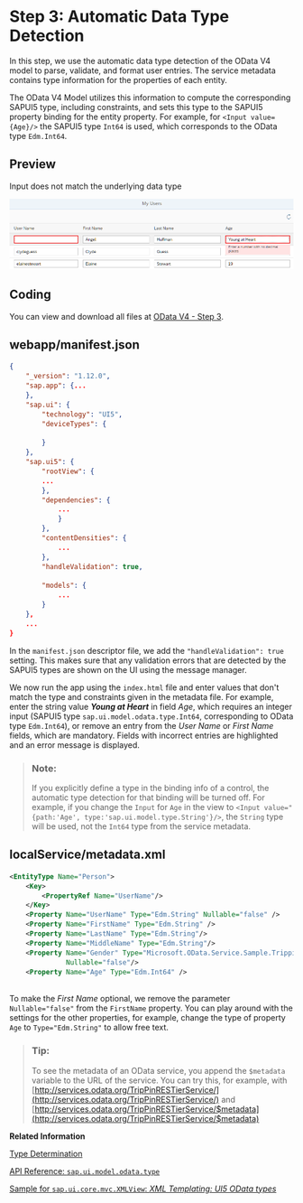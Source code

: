 <!-- loio96bb6e06fa22491fa65a5040f6da099c -->

# Step 3: Automatic Data Type Detection

In this step, we use the automatic data type detection of the OData V4 model to parse, validate, and format user entries. The service metadata contains type information for the properties of each entity.

The OData V4 Model utilizes this information to compute the corresponding SAPUI5 type, including constraints, and sets this type to the SAPUI5 property binding for the entity property. For example, for `<Input value={Age}/>` the SAPUI5 type `Int64` is used, which corresponds to the OData type `Edm.Int64`.



<a name="loio96bb6e06fa22491fa65a5040f6da099c__section_bt4_fxc_z1b"/>

## Preview

   
  
<a name="loio96bb6e06fa22491fa65a5040f6da099c__fig_zyb_mlb_mcb"/>Input does not match the underlying data type

 ![](images/Tutorial_OData_V4_Step_3_8320fcf.png "Input does not match the underlying data type") 



<a name="loio96bb6e06fa22491fa65a5040f6da099c__section_tsr_gxc_z1b"/>

## Coding

You can view and download all files at [OData V4 - Step 3](https://ui5.sap.com/#/entity/sap.ui.core.tutorial.odatav4/sample/sap.ui.core.tutorial.odatav4.03).



<a name="loio96bb6e06fa22491fa65a5040f6da099c__section_pp2_mxc_z1b"/>

## webapp/manifest.json

```json
{
	"_version": "1.12.0",
	"sap.app": {...
	},
	"sap.ui": {
		"technology": "UI5",
		"deviceTypes": {
		   
		}
	},
	"sap.ui5": {
		"rootView": {
		...
		},
		"dependencies": {
			...
			}
		},
		"contentDensities": {
			...
		},
		"handleValidation": true,
		
		"models": {
			...
		}
	},
	...
}

```

In the `manifest.json` descriptor file, we add the `"handleValidation": true` setting. This makes sure that any validation errors that are detected by the SAPUI5 types are shown on the UI using the message manager.

We now run the app using the `index.html` file and enter values that don't match the type and constraints given in the metadata file. For example, enter the string value ***Young at Heart*** in field *Age*, which requires an integer input \(SAPUI5 type `sap.ui.model.odata.type.Int64`, corresponding to OData type `Edm.Int64`\), or remove an entry from the *User Name* or *First Name* fields, which are mandatory. Fields with incorrect entries are highlighted and an error message is displayed.

> ### Note:  
> If you explicitly define a type in the binding info of a control, the automatic type detection for that binding will be turned off. For example, if you change the `Input` for `Age` in the view to `<Input value="{path:'Age', type:'sap.ui.model.type.String'}/>`, the `String` type will be used, not the `Int64` type from the service metadata.



<a name="loio96bb6e06fa22491fa65a5040f6da099c__section_pvc_fyc_z1b"/>

## localService/metadata.xml

```xml
<EntityType Name="Person">
	<Key>
		<PropertyRef Name="UserName"/>
	</Key>
	<Property Name="UserName" Type="Edm.String" Nullable="false" />
	<Property Name="FirstName" Type="Edm.String" />
	<Property Name="LastName" Type="Edm.String"/>
	<Property Name="MiddleName" Type="Edm.String"/>
	<Property Name="Gender" Type="Microsoft.OData.Service.Sample.TrippinInMemory.Models.PersonGender"
			  Nullable="false"/>
	<Property Name="Age" Type="Edm.Int64" />
   
```

To make the *First Name* optional, we remove the parameter `Nullable="false"` from the `FirstName` property. You can play around with the settings for the other properties, for example, change the type of property `Age` to `Type="Edm.String"` to allow free text.



> ### Tip:  
> To see the metadata of an OData service, you append the `$metadata` variable to the URL of the service. You can try this, for example, with [http://services.odata.org/TripPinRESTierService/](http://services.odata.org/TripPinRESTierService/) and [http://services.odata.org/TripPinRESTierService/$metadata](http://services.odata.org/TripPinRESTierService/$metadata)

**Related Information**  


[Type Determination](../04_Essentials/type-determination-53cdd55.md "")

[API Reference: `sap.ui.model.odata.type`](https://ui5.sap.com/#/api/sap.ui.model.odata.type)

[Sample for `sap.ui.core.mvc.XMLView`: *XML Templating: UI5 OData types*](https://ui5.sap.com/#/entity/sap.ui.core.mvc.XMLView/sample/sap.ui.core.sample.ViewTemplate.types)


